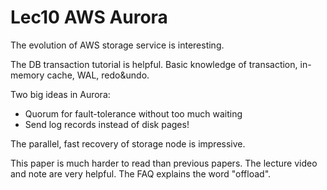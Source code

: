 # Lec10 AWS Aurora

The evolution of AWS storage service is interesting.

The DB transaction tutorial is helpful. Basic knowledge of transaction, in-memory cache, WAL, redo&undo.

Two big ideas in Aurora:

- Quorum for fault-tolerance without too much waiting
- Send log records instead of disk pages!

The parallel, fast recovery of storage node is impressive.

This paper is much harder to read than previous papers. The lecture video and note are very helpful. The FAQ explains the word "offload".